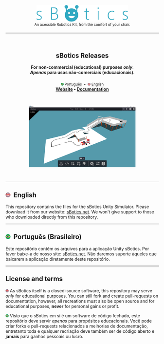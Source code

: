 <br>
<p align="center">
	<img
		width="300"
		alt="sBotics"
		src=".github/README/sBotics.svg">
    <br>
    <sup>An acessible Robotics Kit, from the comfort of your chair.</sup>
</p>
<hr>

<br>

<h2 align="center">
	sBotics Releases
</h2>
<p align="center">
    <b>For non-commercial (educational) purposes <i>only</i></b>.
	<br>
    <b><i>Apenas</i> para usos não-comerciais (educacionais)</b>.
    <br><br>
    <sub>
        <a href="#portuguese"><img src=".github/README/pt_BR.png" width="9"> Português</a> 
        &nbsp;•&nbsp;
        <a href="#english"><img src=".github/README/en.png" width="9"> English</a>
    </sub>
	<br>
	<strong>
		<a href="https://sbotics.net">Website</a>
		•
		<a href="https://docs.sbotics.net">Documentation</a>
	</strong>
</p>

<br>

<p align="center">
	<img src=".github/README/sbotics.png" width="350">
</p>

<br>

--------------
<h2 id="english"> <img src=".github/README/en.png" width="16"> &nbsp;English </h2> 

This repository contains the files for the sBotics Unity Simulator. Please download it from our website: [sBotics.net](https://sbotics.net). We won't give support to those who downloaded directly from this repository.

--------------
<h2 id="portuguese"> <img src=".github/README/pt_BR.png" width="16"> &nbsp;Português (Brasileiro) </h2> 

Este repositório contém os arquivos para a aplicação Unity sBotics. Por favor baixe-a de nosso site: [sBotics.net](https://sbotics.net). Não daremos suporte àqueles que baixarem a aplicação diretamente deste repositório.

--------------

## License and terms
<img src=".github/README/en.png" width="10"> As sBotics itself is a closed-source software, this repository may serve *only* for educational purposes. You can still fork and create pull-requests on documentation, however, all recreations must also be open source and for educational purposes, **never** for personal gains or profit.

<img src=".github/README/pt_BR.png" width="10"> Visto que o sBotics em si é um software de código fechado, este repositório deve servir *apenas* para propósitos educacionais. Você pode criar forks e pull-requests relacionados a melhorias de documentação, entretanto toda e qualquer recriação deve também ser de código aberto e **jamais** para ganhos pessoais ou lucro.